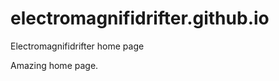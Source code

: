 # electromagnifidrifter.github.io
Electromagnifidrifter home page

Amazing home page.  





















